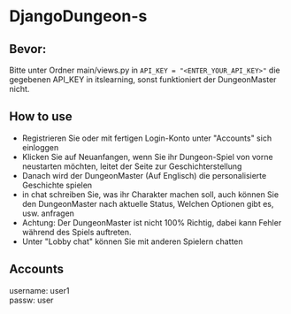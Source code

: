# DjangoDungeon-s
## Bevor:
Bitte unter Ordner main/views.py in `API_KEY = "<ENTER_YOUR_API_KEY>"` die gegebenen API_KEY in itslearning, sonst funktioniert der DungeonMaster nicht.

## How to use
* Registrieren Sie oder mit fertigen Login-Konto unter "Accounts" sich einloggen
* Klicken Sie auf Neuanfangen, wenn Sie ihr Dungeon-Spiel von vorne neustarten möchten, leitet der Seite zur Geschichterstellung
* Danach wird der DungeonMaster (Auf Englisch) die personalisierte Geschichte spielen
* in chat schreiben Sie, was ihr Charakter machen soll, auch können Sie den DungeonMaster nach aktuelle Status, Welchen Optionen gibt es, usw. anfragen
* Achtung: Der DungeonMaster ist nicht 100% Richtig, dabei kann Fehler während des Spiels auftreten.
* Unter "Lobby chat" können Sie mit anderen Spielern chatten


## Accounts

username: user1<br>
passw: user

